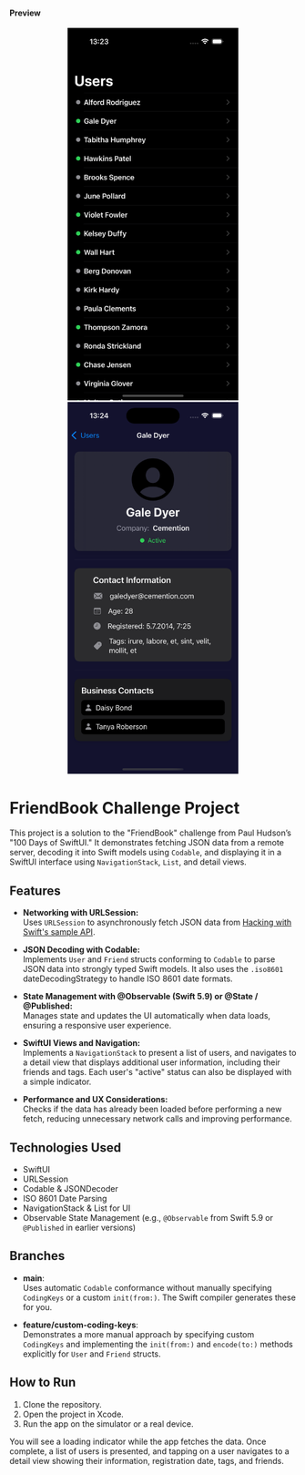 #### Preview

<p align="center">
  <img src="https://github.com/Saydulayev/FriendBook/blob/main/FriendBook/Sreen./Simulator%20Screenshot%20-%20iPhone%2016%20Pro%20-%202024-12-17%20at%2013.23.36.png" width="300">
  <img src="https://github.com/Saydulayev/FriendBook/blob/main/FriendBook/Sreen./Simulator%20Screenshot%20-%20iPhone%2016%20Pro%20-%202024-12-17%20at%2013.24.07.png" width="300">
</p>

# FriendBook Challenge Project

This project is a solution to the "FriendBook" challenge from Paul Hudson’s "100 Days of SwiftUI." It demonstrates fetching JSON data from a remote server, decoding it into Swift models using `Codable`, and displaying it in a SwiftUI interface using `NavigationStack`, `List`, and detail views.

## Features

- **Networking with URLSession:**  
  Uses `URLSession` to asynchronously fetch JSON data from [Hacking with Swift's sample API](https://www.hackingwithswift.com/samples/friendface.json).

- **JSON Decoding with Codable:**  
  Implements `User` and `Friend` structs conforming to `Codable` to parse JSON data into strongly typed Swift models. It also uses the `.iso8601` dateDecodingStrategy to handle ISO 8601 date formats.

- **State Management with @Observable (Swift 5.9) or @State / @Published:**  
  Manages state and updates the UI automatically when data loads, ensuring a responsive user experience.

- **SwiftUI Views and Navigation:**  
  Implements a `NavigationStack` to present a list of users, and navigates to a detail view that displays additional user information, including their friends and tags. Each user's "active" status can also be displayed with a simple indicator.

- **Performance and UX Considerations:**  
  Checks if the data has already been loaded before performing a new fetch, reducing unnecessary network calls and improving performance.

## Technologies Used

- SwiftUI
- URLSession
- Codable & JSONDecoder
- ISO 8601 Date Parsing
- NavigationStack & List for UI
- Observable State Management (e.g., `@Observable` from Swift 5.9 or `@Published` in earlier versions)

## Branches

- **main**:  
  Uses automatic `Codable` conformance without manually specifying `CodingKeys` or a custom `init(from:)`. The Swift compiler generates these for you.

- **feature/custom-coding-keys**:  
  Demonstrates a more manual approach by specifying custom `CodingKeys` and implementing the `init(from:)` and `encode(to:)` methods explicitly for `User` and `Friend` structs.


## How to Run

1. Clone the repository.
2. Open the project in Xcode.
3. Run the app on the simulator or a real device.

You will see a loading indicator while the app fetches the data. Once complete, a list of users is presented, and tapping on a user navigates to a detail view showing their information, registration date, tags, and friends.
